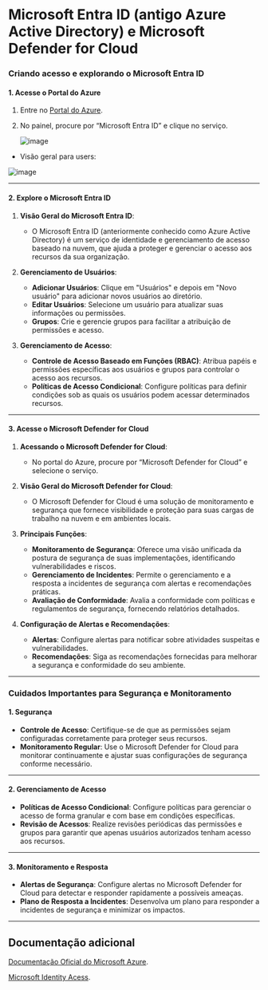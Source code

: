 # Microsoft Entra ID (antigo Azure Active Directory) e Microsoft Defender for Cloud

### Criando acesso e explorando o Microsoft Entra ID

#### 1. Acesse o Portal do Azure 

1. Entre no [Portal do Azure](https://portal.azure.com).
2. No painel, procure por “Microsoft Entra ID” e clique no serviço.
   
   ![image](https://github.com/user-attachments/assets/0d9f8b26-8716-408e-abd2-82ee01b78cba)

- Visão geral para users:

![image](https://github.com/user-attachments/assets/718dcc95-d435-4e0b-9319-ffd830386261)

---

#### 2. Explore o Microsoft Entra ID 

1. **Visão Geral do Microsoft Entra ID**:
   - O Microsoft Entra ID (anteriormente conhecido como Azure Active Directory) é um serviço de identidade e gerenciamento de acesso baseado na nuvem, que ajuda a proteger e gerenciar o acesso aos recursos da sua organização.

2. **Gerenciamento de Usuários**:
   - **Adicionar Usuários**: Clique em "Usuários" e depois em "Novo usuário" para adicionar novos usuários ao diretório.
   - **Editar Usuários**: Selecione um usuário para atualizar suas informações ou permissões.
   - **Grupos**: Crie e gerencie grupos para facilitar a atribuição de permissões e acesso.

3. **Gerenciamento de Acesso**:
   - **Controle de Acesso Baseado em Funções (RBAC)**: Atribua papéis e permissões específicas aos usuários e grupos para controlar o acesso aos recursos.
   - **Políticas de Acesso Condicional**: Configure políticas para definir condições sob as quais os usuários podem acessar determinados recursos.

---

#### 3. Acesse o Microsoft Defender for Cloud 

1. **Acessando o Microsoft Defender for Cloud**:
   - No portal do Azure, procure por “Microsoft Defender for Cloud” e selecione o serviço.

2. **Visão Geral do Microsoft Defender for Cloud**:
   - O Microsoft Defender for Cloud é uma solução de monitoramento e segurança que fornece visibilidade e proteção para suas cargas de trabalho na nuvem e em ambientes locais.

3. **Principais Funções**:
   - **Monitoramento de Segurança**: Oferece uma visão unificada da postura de segurança de suas implementações, identificando vulnerabilidades e riscos.
   - **Gerenciamento de Incidentes**: Permite o gerenciamento e a resposta a incidentes de segurança com alertas e recomendações práticas.
   - **Avaliação de Conformidade**: Avalia a conformidade com políticas e regulamentos de segurança, fornecendo relatórios detalhados.

4. **Configuração de Alertas e Recomendações**:
   - **Alertas**: Configure alertas para notificar sobre atividades suspeitas e vulnerabilidades.
   - **Recomendações**: Siga as recomendações fornecidas para melhorar a segurança e conformidade do seu ambiente.

---

### Cuidados Importantes para Segurança e Monitoramento

#### 1. **Segurança**

- **Controle de Acesso**: Certifique-se de que as permissões sejam configuradas corretamente para proteger seus recursos.
- **Monitoramento Regular**: Use o Microsoft Defender for Cloud para monitorar continuamente e ajustar suas configurações de segurança conforme necessário.

---

#### 2. **Gerenciamento de Acesso**

- **Políticas de Acesso Condicional**: Configure políticas para gerenciar o acesso de forma granular e com base em condições específicas.
- **Revisão de Acessos**: Realize revisões periódicas das permissões e grupos para garantir que apenas usuários autorizados tenham acesso aos recursos.

---

#### 3. **Monitoramento e Resposta**

- **Alertas de Segurança**: Configure alertas no Microsoft Defender for Cloud para detectar e responder rapidamente a possíveis ameaças.
- **Plano de Resposta a Incidentes**: Desenvolva um plano para responder a incidentes de segurança e minimizar os impactos.

---
## Documentação adicional

[Documentação Oficial do Microsoft Azure](https://docs.microsoft.com/azure).

[Microsoft Identity Acess](https://www.microsoft.com/pt-br/security/business/identity-access/microsoft-entra-id).


